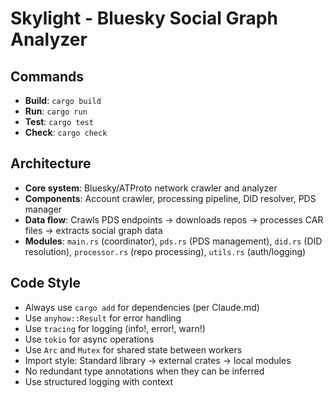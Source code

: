 # Skylight - Bluesky Social Graph Analyzer

## Commands
- **Build**: `cargo build`
- **Run**: `cargo run`
- **Test**: `cargo test`
- **Check**: `cargo check`

## Architecture
- **Core system**: Bluesky/ATProto network crawler and analyzer
- **Components**: Account crawler, processing pipeline, DID resolver, PDS manager
- **Data flow**: Crawls PDS endpoints → downloads repos → processes CAR files → extracts social graph data
- **Modules**: `main.rs` (coordinator), `pds.rs` (PDS management), `did.rs` (DID resolution), `processor.rs` (repo processing), `utils.rs` (auth/logging)

## Code Style
- Always use `cargo add` for dependencies (per Claude.md)
- Use `anyhow::Result` for error handling
- Use `tracing` for logging (info!, error!, warn!)
- Use `tokio` for async operations
- Use `Arc` and `Mutex` for shared state between workers
- Import style: Standard library → external crates → local modules
- No redundant type annotations when they can be inferred
- Use structured logging with context

